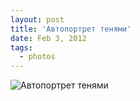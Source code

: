 ```yaml
---
layout: post
title: 'Автопортрет тенями'
date: Feb 3, 2012
tags:
  - photos
---
```


![Автопортрет тенями](photo://185)
